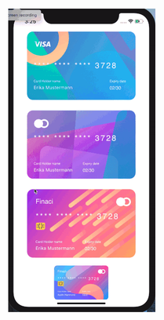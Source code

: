 ![scroll transform video](https://github.com/Novsochetra/Animation-React-Native/blob/master/src/components/scroll-transform-card/scroll-transform.gif)
